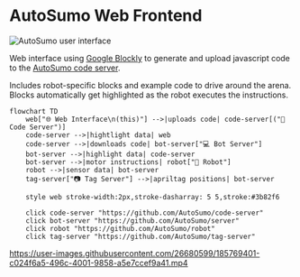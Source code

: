 # AutoSumo Web Frontend

![AutoSumo user interface](https://user-images.githubusercontent.com/26680599/185262080-3ac78369-7e11-4ceb-a85b-5c05977ceced.png)

Web interface using [Google Blockly](https://developers.google.com/blockly) to generate and upload javascript code to
the [AutoSumo code server](https://github.com/AutoSumo/code-server).

Includes robot-specific blocks and example code to drive around the arena. Blocks automatically get highlighted as the robot executes the instructions.

```mermaid
flowchart TD
    web["🌐 Web Interface\n(this)"] -->|uploads code| code-server[("💾 Code Server")]
    code-server -->|hightlight data| web
    code-server -->|downloads code| bot-server["💻 Bot Server"]
    bot-server -->|highlight data| code-server
    bot-server -->|motor instructions| robot["🤖 Robot"]
    robot -->|sensor data| bot-server
    tag-server["📷 Tag Server"] -->|apriltag positions| bot-server
    
    style web stroke-width:2px,stroke-dasharray: 5 5,stroke:#3b82f6
    
    click code-server "https://github.com/AutoSumo/code-server"
    click bot-server "https://github.com/AutoSumo/server"
    click robot "https://github.com/AutoSumo/robot"
    click tag-server "https://github.com/AutoSumo/tag-server"
```

https://user-images.githubusercontent.com/26680599/185769401-c024f6a5-496c-4001-9858-a5e7ccef9a41.mp4
